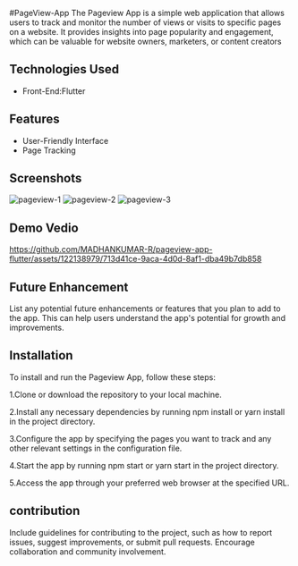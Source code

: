 #PageView-App
The Pageview App is a simple web application that allows users to track and monitor the number of views or visits to specific pages on a website. It provides insights into page popularity and engagement, which can be valuable for website owners, marketers, or content creators
## Technologies Used
- Front-End:Flutter
## Features
- User-Friendly Interface
- Page Tracking
## Screenshots
![pageview-1](https://github.com/MADHANKUMAR-R/pageview-app-flutter/assets/122138979/58afcc13-9c1f-4b27-bd0a-5830427f6213)
![pageview-2](https://github.com/MADHANKUMAR-R/pageview-app-flutter/assets/122138979/d4928ee3-89d8-46d8-b244-d3fc9d8cb586)
![pageview-3](https://github.com/MADHANKUMAR-R/pageview-app-flutter/assets/122138979/6a6ec367-9482-46d7-ad27-10eaf4c7bdb6)
## Demo Vedio


https://github.com/MADHANKUMAR-R/pageview-app-flutter/assets/122138979/713d41ce-9aca-4d0d-8af1-dba49b7db858
## Future Enhancement
List any potential future enhancements or features that you plan to add to the app. This can help users understand the app's potential for growth and improvements.
## Installation
To install and run the Pageview App, follow these steps:

1.Clone or download the repository to your local machine.

2.Install any necessary dependencies by running npm install or yarn install in the project directory.

3.Configure the app by specifying the pages you want to track and any other relevant settings in the configuration file.

4.Start the app by running npm start or yarn start in the project directory.

5.Access the app through your preferred web browser at the specified URL.
## contribution
Include guidelines for contributing to the project, such as how to report issues, suggest improvements, or submit pull requests. Encourage collaboration and community involvement.
